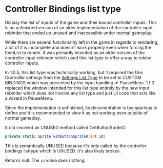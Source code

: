 # Controller Bindings list type

Display the list of inputs of the game and their bound controller inputs. This is an unfinished version of an older implementation of the controller input rebinder that ended up unused and inaccessible under normal gameplay.

While there are several functionality left in the game in regards to rendering, a lot of it is incomplete and doesn't work properly even when forcing the ItemList to render. It was primarily intended as an older version of the controller input rebinder which used this list type to offer a way to rebind controller inputs. 

In 1.0.5, this list type was technically working, but it required the Use Controller settings from the [Settings List Type](Settings%20List%20Type.md) to be set to CUSTOM BINDINGS which was prevented by the input handling of PauseMenu. 1.1.0 replaced the window intended for this list type entirely by the new input rebinder which does not involve any list type and just UI code that acts like a wizard in PauseMenu.

Since the implementation is unfinished, its documentation is too spurious to define and it is recommended to view it as not working even outside of normal gameplay.

It did involved an UNUSED method called GetButtonSpriteD:

```cs
private static Sprite GetButtonSpriteD(int id)
```
This is semantically UNUSED because it's only called by the controller bindings listtype which is UNUSED. It's also likely broken.

Returns null. The `id` value does nothing.
